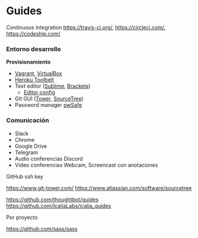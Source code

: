 # Guides

Continuous integration https://travis-ci.org/, https://circleci.com/, https://codeship.com/

### Entorno desarrollo

**Provisionamiento**

* [Vagrant](https://www.vagrantup.com/downloads.html), [VirtualBox](https://www.virtualbox.org/wiki/Downloads)
* [Heroku Toolbelt](https://toolbelt.heroku.com/windows)
* Text editor ([Sublime](https://www.sublimetext.com/), [Brackets](http://brackets.io/))
  * [Editor config](http://editorconfig.org/#download)
* Git GUI ([Tower](https://www.git-tower.com/), [SourceTree](https://www.atlassian.com/software/sourcetree))
* Password manager [pwSafe](https://pwsafe.org/)

### Comunicación
* Slack
* Chrome
* Google Drive
* Telegram
* Audio conferencias Discord
* Video conferencias Webcam, Screencast con anotaciones




GitHub
ssh key


https://www.git-tower.com/
https://www.atlassian.com/software/sourcetree



https://github.com/thoughtbot/guides
https://github.com/IcaliaLabs/icalia_guides





Por proyecto

https://github.com/sass/sass
